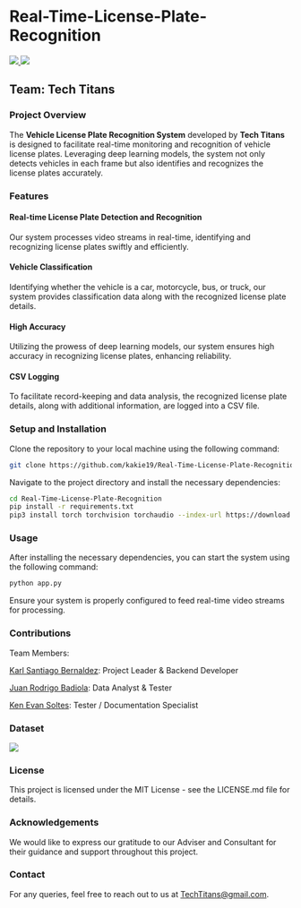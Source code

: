 # Real-Time-License-Plate-Recognition
<a href="https://universe.roboflow.com/tech-titans/ttlpr/model/">
    <img src="https://app.roboflow.com/images/try-model-badge.svg"></img>
</a>
<a href="https://universe.roboflow.com/tech-titans/ttlpr">
    <img src="https://app.roboflow.com/images/download-dataset-badge.svg"></img>
</a>

## Team: Tech Titans

### Project Overview

The **Vehicle License Plate Recognition System** developed by **Tech Titans** is designed to facilitate real-time monitoring and recognition of vehicle license plates. Leveraging deep learning models, the system not only detects vehicles in each frame but also identifies and recognizes the license plates accurately.

### Features

#### Real-time License Plate Detection and Recognition
Our system processes video streams in real-time, identifying and recognizing license plates swiftly and efficiently.

#### Vehicle Classification
Identifying whether the vehicle is a car, motorcycle, bus, or truck, our system provides classification data along with the recognized license plate details.

#### High Accuracy
Utilizing the prowess of deep learning models, our system ensures high accuracy in recognizing license plates, enhancing reliability.

#### CSV Logging
To facilitate record-keeping and data analysis, the recognized license plate details, along with additional information, are logged into a CSV file.

### Setup and Installation

Clone the repository to your local machine using the following command:

```bash
git clone https://github.com/kakie19/Real-Time-License-Plate-Recognition
```

Navigate to the project directory and install the necessary dependencies:

```bash
cd Real-Time-License-Plate-Recognition
pip install -r requirements.txt
pip3 install torch torchvision torchaudio --index-url https://download.pytorch.org/whl/cu121
```

### Usage
After installing the necessary dependencies, you can start the system using the following command:
```bash
python app.py
```

Ensure your system is properly configured to feed real-time video streams for processing.


### Contributions

Team Members:

[Karl Santiago Bernaldez](https://www.facebook.com/karl.bernaldez.92): Project Leader & Backend Developer

[Juan Rodrigo Badiola](https://www.facebook.com/juanrodrigobadiola): Data Analyst & Tester

[Ken Evan Soltes](https://www.facebook.com/punkenmetal.head): Tester / Documentation Specialist



### Dataset

<a href="https://universe.roboflow.com/tech-titans/ttlpr/model/">
    <img src="https://app.roboflow.com/images/try-model-badge.svg"></img>
</a>



### License
This project is licensed under the MIT License - see the LICENSE.md file for details.

### Acknowledgements
We would like to express our gratitude to our Adviser and Consultant for their guidance and support throughout this project.

### Contact
For any queries, feel free to reach out to us at TechTitans@gmail.com.
